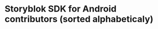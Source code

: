 Storyblok SDK for Android contributors (sorted alphabeticaly)
============================================
